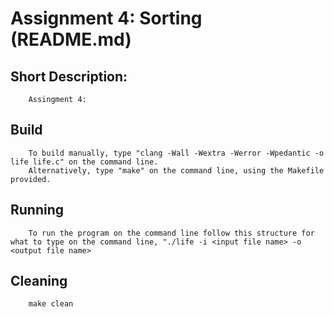 # Assignment 4: Sorting (README.md)

## Short Description: 
        Assingment 4:
## Build 
        To build manually, type "clang -Wall -Wextra -Werror -Wpedantic -o life life.c" on the command line.
        Alternatively, type "make" on the command line, using the Makefile provided.

## Running 
        To run the program on the command line follow this structure for what to type on the command line, "./life -i <input file name> -o <output file name>

## Cleaning 
        make clean
